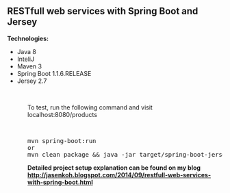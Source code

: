 <h2>RESTfull web services with Spring Boot and Jersey</h2>

<b>Technologies:</b>
<ul>
<li>Java 8</li>
<li>InteliJ</li>
<li>Maven 3</li>
<li>Spring Boot 1.1.6.RELEASE</li>
<li>Jersey 2.7</li>
<ul>

<br/>

<p>To test, run the following command and visit localhost:8080/products</p>
<br/>
<pre>
mvn spring-boot:run
or
mvn clean package && java -jar target/spring-boot-jersey-1.0-SNAPSHOT.jar
</pre>

<b>Detailed project setup explanation can be found on my blog http://jasenkoh.blogspot.com/2014/09/restfull-web-services-with-spring-boot.html</b>

